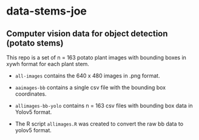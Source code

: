 # data-stems-joe
## Computer vision data for object detection (potato stems)

This repo is a set of n = 163 potato plant images with bounding boxes in xywh format for each plant stem.

- `all-images` contains the 640 x 480 images in .png format.
- `aaimages-bb` contains a single csv file with the bounding box coordinates.
- `allimages-bb-yolo` contains n = 163 csv files with bounding box data in Yolov5 format.

- The R script `allimages.R` was created to convert the raw bb data to yolov5 format.


